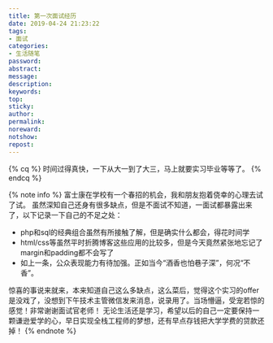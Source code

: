 ```yaml
---
title: 第一次面试经历
date: 2019-04-24 21:23:22
tags:
- 面试
categories:
- 生活随笔
password:
abstract:
message:
description:
keywords:
top:
sticky:
author:
permalink:
noreward:
notshow:
repost:
---
```


{% cq %}
时间过得真快，一下从大一到了大三，马上就要实习毕业等等了。
{% endcq %}

<!--more-->

{% note info %}
富士康在学校有一个春招的机会，我和朋友抱着侥幸的心理去试了试。
虽然深知自己还身有很多缺点，但是不面试不知道，一面试都暴露出来了，以下记录一下自己的不足之处：
- php和sql的经典组合虽然有所接触了解，但是确实什么都会，得花时间学
- html/css等虽然平时折腾博客这些应用的比较多，但是今天竟然紧张地忘记了margin和padding都不会写了
- 如上一条，公众表现能力有待加强。正如当今“酒香也怕巷子深”，何况“不香”。

惊喜的事说来就来，本来知道自己这么多缺点，这么菜后，觉得这个实习的offer是没戏了，没想到下午技术主管微信发来消息，说录用了。当场懵逼，受宠若惊的感觉！非常谢谢面试官老师！
无论生活还是学习，希望以后的自己一定要保持一颗谦逊爱学的心，早日实现全栈工程师的梦想，还有早点存钱把大学学费的贷款还掉！
{% endnote %}
